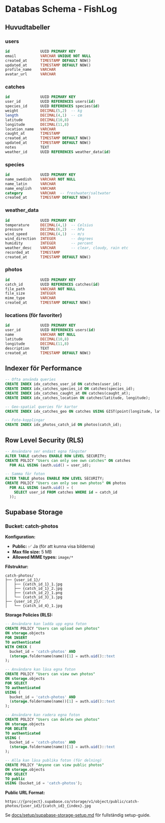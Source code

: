 # Databas Schema - FishLog

## Huvudtabeller

### users
```sql
id              UUID PRIMARY KEY
email           VARCHAR UNIQUE NOT NULL
created_at      TIMESTAMP DEFAULT NOW()
updated_at      TIMESTAMP DEFAULT NOW()
profile_name    VARCHAR
avatar_url      VARCHAR
```

### catches
```sql
id              UUID PRIMARY KEY
user_id         UUID REFERENCES users(id)
species_id      UUID REFERENCES species(id)
weight          DECIMAL(5,2)  -- kg
length          DECIMAL(4,1)  -- cm
latitude        DECIMAL(10,8)
longitude       DECIMAL(11,8)
location_name   VARCHAR
caught_at       TIMESTAMP
created_at      TIMESTAMP DEFAULT NOW()
updated_at      TIMESTAMP DEFAULT NOW()
notes           TEXT
weather_id      UUID REFERENCES weather_data(id)
```

### species
```sql
id              UUID PRIMARY KEY
name_swedish    VARCHAR NOT NULL
name_latin      VARCHAR
name_english    VARCHAR
category        VARCHAR  -- freshwater/saltwater
created_at      TIMESTAMP DEFAULT NOW()
```

### weather_data
```sql
id              UUID PRIMARY KEY
temperature     DECIMAL(4,1)  -- Celsius
pressure        DECIMAL(6,2)  -- hPa
wind_speed      DECIMAL(4,1)  -- m/s
wind_direction  INTEGER       -- degrees
humidity        INTEGER       -- percent
weather_desc    VARCHAR       -- clear, cloudy, rain etc
recorded_at     TIMESTAMP
created_at      TIMESTAMP DEFAULT NOW()
```

### photos
```sql
id              UUID PRIMARY KEY
catch_id        UUID REFERENCES catches(id)
file_path       VARCHAR NOT NULL
file_size       INTEGER
mime_type       VARCHAR
created_at      TIMESTAMP DEFAULT NOW()
```

### locations (för favoriter)
```sql
id              UUID PRIMARY KEY
user_id         UUID REFERENCES users(id)
name            VARCHAR NOT NULL
latitude        DECIMAL(10,8)
longitude       DECIMAL(11,8)
description     TEXT
created_at      TIMESTAMP DEFAULT NOW()
```

## Indexer för Performance

```sql
-- Ofta använda queries
CREATE INDEX idx_catches_user_id ON catches(user_id);
CREATE INDEX idx_catches_species_id ON catches(species_id);
CREATE INDEX idx_catches_caught_at ON catches(caught_at);
CREATE INDEX idx_catches_location ON catches(latitude, longitude);

-- Geo-spatial queries för kartor
CREATE INDEX idx_catches_geo ON catches USING GIST(point(longitude, latitude));

-- Foto-kopplingar
CREATE INDEX idx_photos_catch_id ON photos(catch_id);
```

## Row Level Security (RLS)

```sql
-- Användare ser endast egna fångster
ALTER TABLE catches ENABLE ROW LEVEL SECURITY;
CREATE POLICY "Users can only see own catches" ON catches
  FOR ALL USING (auth.uid() = user_id);

-- Samma för foton
ALTER TABLE photos ENABLE ROW LEVEL SECURITY;
CREATE POLICY "Users can only see own photos" ON photos
  FOR ALL USING (auth.uid() = (
    SELECT user_id FROM catches WHERE id = catch_id
  ));
```

## Supabase Storage

### Bucket: catch-photos

**Konfiguration:**
- **Public:** ✅ Ja (för att kunna visa bilderna)
- **Max file size:** 5 MB
- **Allowed MIME types:** `image/*`

**Filstruktur:**
```
catch-photos/
├── {user_id_1}/
│   ├── {catch_id_1}_1.jpg
│   ├── {catch_id_1}_2.jpg
│   ├── {catch_id_2}_1.png
│   └── {catch_id_3}_1.jpg
├── {user_id_2}/
│   └── {catch_id_4}_1.jpg
```

**Storage Policies (RLS):**
```sql
-- Användare kan ladda upp egna foton
CREATE POLICY "Users can upload own photos"
ON storage.objects
FOR INSERT
TO authenticated
WITH CHECK (
  bucket_id = 'catch-photos' AND
  (storage.foldername(name))[1] = auth.uid()::text
);

-- Användare kan läsa egna foton
CREATE POLICY "Users can view own photos"
ON storage.objects
FOR SELECT
TO authenticated
USING (
  bucket_id = 'catch-photos' AND
  (storage.foldername(name))[1] = auth.uid()::text
);

-- Användare kan radera egna foton
CREATE POLICY "Users can delete own photos"
ON storage.objects
FOR DELETE
TO authenticated
USING (
  bucket_id = 'catch-photos' AND
  (storage.foldername(name))[1] = auth.uid()::text
);

-- Alla kan läsa publika foton (för delning)
CREATE POLICY "Anyone can view public photos"
ON storage.objects
FOR SELECT
TO public
USING (bucket_id = 'catch-photos');
```

**Public URL Format:**
```
https://{project}.supabase.co/storage/v1/object/public/catch-photos/{user_id}/{catch_id}_{index}.jpg
```

Se [docs/setup/supabase-storage-setup.md](setup/supabase-storage-setup.md) för fullständig setup-guide.